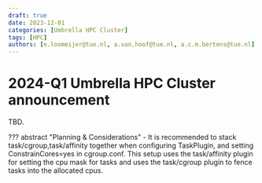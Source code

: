 ```yaml
---
draft: true
date: 2023-12-01
categories: [Umbrella HPC Cluster]
tags: [HPC]
authors: [e.loomeijer@tue.nl, a.van.hoof@tue.nl, a.c.m.bertens@tue.nl]
---
```


# 2024-Q1 Umbrella HPC Cluster announcement

TBD.

<!-- more -->

??? abstract "Planning & Considerations"
    -   It is recommended to stack task/cgroup,task/affinity together when
    configuring TaskPlugin, and setting ConstrainCores=yes in
    cgroup.conf. This setup uses the task/affinity plugin for setting
    the cpu mask for tasks and uses the task/cgroup plugin to fence
    tasks into the allocated cpus.